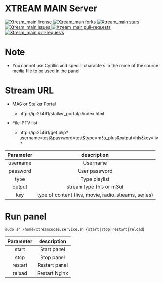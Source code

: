# XTREAM MAIN Server
<p align="left">
<a href="https://github.com/Vateron-Media/Xtream_main/blob/master/LICENSE" target="blank">
<img src="https://img.shields.io/github/license/Vateron-Media/Xtream_main" alt="Xtream_main license" />
</a>
<a href="https://github.com/Vateron-Media/Xtream_main/fork" target="blank">
<img src="https://img.shields.io/github/forks/Vateron-Media/Xtream_main?style=plastic" alt="Xtream_main forks"/>
</a>
<a href="https://github.com/Vateron-Media/Xtream_main/stargazers" target="blank">
<img src="https://img.shields.io/github/stars/Vateron-Media/Xtream_main?style=plastic" alt="Xtream_main stars"/>
</a>
<a href="https://github.com/Vateron-Media/Xtream_main/issues" target="blank">
<img src="https://img.shields.io/github/issues/Vateron-Media/Xtream_main" alt="Xtream_main issues"/>
</a>
<a href="https://github.com/Vateron-Media/Xtream_main/pulls" target="blank">
<img src="https://img.shields.io/github/issues-pr/Vateron-Media/Xtream_main" alt="Xtream_main pull-requests"/>
</a>
  <a href="https://github.com/Vateron-Media/Xtream_main/releases" target="blank">
<img src="https://img.shields.io/github/v/release/Vateron-Media/Xtream_main?label=Release%20Main&color=green" alt="Xtream_main pull-requests"/>
</a> 
</p>

# Note

* You cannot use Cyrillic and special characters in the name of the source media file to be used in the panel

# Stream URL

* MAG or Stalker Portal
  - http://ip:25461/stalker_portal/c/index.html

* File IPTV list
  - http://ip:25461/get.php?username=test&password=test&type=m3u_plus&output=hls&key=live


| Parameter |description |
| :---:   | :---: |
| username | Username |
| password | User password |
| type | Type playlist |
| output | stream type (hls or m3u) |
| key | type of content (live, movie, radio_streams, series) |


# Run panel

```
sudo sh /home/xtreamcodes/service.sh {start|stop|restart|reload}
```
| Parameter |description |
| :---:   | :---: |
| start | Start panel |
| stop | Stop panel |
| restart | Restart panel |
| reload | Restart Nginx |
